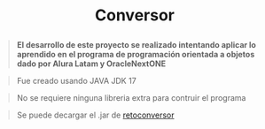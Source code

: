 <h1 align="center">
  <p align="center">Conversor</p>
</h1>

> **El desarrollo de este proyecto se realizado intentando aplicar lo aprendido  en el programa de programación orientada a objetos dado por Alura Latam y OracleNextONE**

>Fue creado usando JAVA JDK 17

>No se requiere ninguna libreria extra para contruir el programa

>Se puede decargar el .jar de <a href="https://drive.google.com/uc?export=download&id=1T4dXo9XUf7T_mV99E3t_bNDdr9tJl5Q6&name=retoconversor.jar">retoconversor</a>
